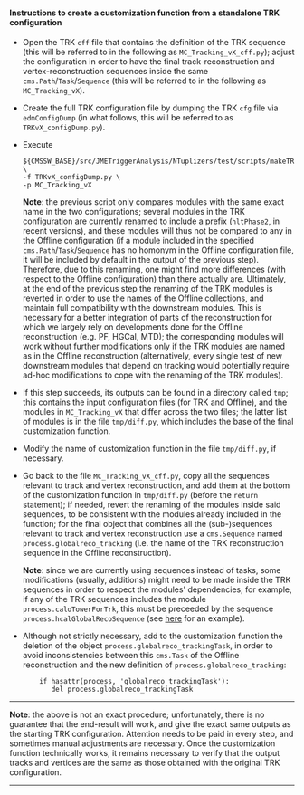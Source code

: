 #### Instructions to create a customization function from a standalone TRK configuration

* Open the TRK `cff` file that contains the definition of the TRK sequence
  (this will be referred to in the following as `MC_Tracking_vX_cff.py`);
  adjust the configuration in order to have the final
  track-reconstruction and vertex-reconstruction sequences inside the same `cms.Path`/`Task`/`Sequence`
  (this will be referred to in the following as `MC_Tracking_vX`).

* Create the full TRK configuration file by dumping the TRK `cfg` file via `edmConfigDump`
  (in what follows, this will be referred to as `TRKvX_configDump.py`).

* Execute
  ```
  ${CMSSW_BASE}/src/JMETriggerAnalysis/NTuplizers/test/scripts/makeTRKCustomizationFunction.sh \
  -f TRKvX_configDump.py \
  -p MC_Tracking_vX
  ```
  **Note**:
  the previous script only compares modules with the same exact name in the two configurations;
  several modules in the TRK configuration are currently renamed to include a prefix (`hltPhase2`, in recent versions),
  and these modules will thus not be compared to any in the Offline configuration
  (if a module included in the specified `cms.Path`/`Task`/`Sequence`
  has no homonym in the Offline configuration file,
  it will be included by default in the output of the previous step).
  Therefore, due to this renaming, one might find more differences
  (with respect to the Offline configuration) than there actually are.
  Ultimately, at the end of the previous step
  the renaming of the TRK modules is reverted
  in order to use the names of the Offline collections,
  and maintain full compatibility with the downstream modules.
  This is necessary for a better integration of parts of the reconstruction
  for which we largely rely on developments done for
  the Offline reconstruction (e.g. PF, HGCal, MTD);
  the corresponding modules will work without further modifications
  only if the TRK modules are named as in the Offline reconstruction
  (alternatively, every single test of new downstream modules that depend on tracking
  would potentially require ad-hoc modifications to cope with the renaming of the TRK modules).

* If this step succeeds, its outputs can be found in a directory called `tmp`;
  this contains the input configuration files (for TRK and Offline),
  and the modules in `MC_Tracking_vX` that differ across the two files; the latter list of modules is in the file `tmp/diff.py`,
  which includes the base of the final customization function.

* Modify the name of customization function in the file `tmp/diff.py`, if necessary.

* Go back to the file `MC_Tracking_vX_cff.py`,
  copy all the sequences relevant to track and vertex reconstruction,
  and add them at the bottom of the customization function in `tmp/diff.py` (before the `return` statement);
  if needed, revert the renaming of the modules inside said sequences,
  to be consistent with the modules already included in the function;
  for the final object that combines all the (sub-)sequences relevant to track	and vertex reconstruction
  use a `cms.Sequence` named `process.globalreco_tracking`
  (i.e. the name of the TRK reconstruction sequence in the Offline reconstruction).

  **Note**: since we are currently using sequences instead of tasks,
  some modifications (usually, additions) might need to be made inside the TRK sequences
  in order to respect the modules' dependencies; for example,
  if any of the TRK sequences includes the module `process.caloTowerForTrk`,
  this must be preceeded by the sequence `process.hcalGlobalRecoSequence`
  (see [here](https://github.com/missirol/JMETriggerAnalysis/blob/0b0729437e6563838e790d37dabf4707da834ae4/Common/python/hltPhase2_TRKv06.py#L1166) for an example).

* Although not strictly necessary,
  add to the customization function
  the deletion of the object `process.globalreco_trackingTask`,
  in order to avoid inconsistencies between this `cms.Task` of the Offline reconstruction
  and the new definition of `process.globalreco_tracking`:
  ```
      if hasattr(process, 'globalreco_trackingTask'):
         del process.globalreco_trackingTask
  ```

---------

**Note**:
the above is not an exact procedure; unfortunately,
there is no guarantee that the end-result will work,
and give the exact same outputs as the starting TRK configuration.
Attention needs to be paid in every step,
and sometimes manual adjustments are necessary.
Once the customization function technically works,
it remains necessary to verify that the output tracks and vertices
are the same as those obtained with the original TRK configuration.

---------
